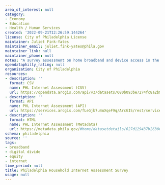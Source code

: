 ```yaml
---
area_of_interest: null
category:
- Economy
- Education
- Health / Human Services
created: '2022-09-21T12:26:59.144264'
license: City of Philadelphia License
maintainer: Juliet Fink-Yates
maintainer_email: juliet.fink-yates@phila.gov
maintainer_link: null
maintainer_phone: null
notes: "A survey assessment on home broadband and device access in the City of Philadelphia."
opendataphilly_rating: null
organization: City of Philadelphia
resources:
- description: ''
  format: CSV
  name: PHL Internet Assessment (CSV)
  url: https://opendata.arcgis.com/api/v3/datasets/680b093be7274fc8a2b92756c38499bd_0/downloads/data?format=csv&spatialRefId=4326&where=1%3D1
- description: ''
  format: API
  name: PHL Internet Assessment (API)
  url: https://services.arcgis.com/fLeGjb7u4uXqeF9q/ArcGIS/rest/services/PHL_Household_Internet_2021/FeatureServer/0/query?where=1%3D1
- description: ''
  format: HTML
  name: PHL Internet Assessment (Metadata)
  url: https://metadata.phila.gov/#home/datasetdetails/627d129437b2630020b85820/representationdetails/627d129637b2630020b85824/
schema: philadelphia
source: ''
tags:
- broadband
- digital divide
- equity
- internet
time_period: null
title: Philadelphia Household Internet Assessment Survey
usage: null
---
```

